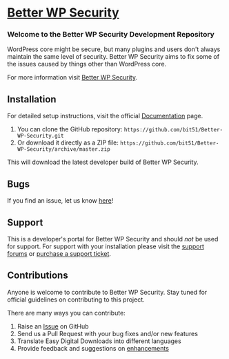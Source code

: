 # [Better WP Security](http://bit51.com/software/better-wp-security/) #

### Welcome to the Better WP Security Development Repository

WordPress core might be secure, but many plugins and users don't always maintain the same level of security. Better WP Security aims to fix some of the issues caused by things other than WordPress core.

For more information visit [Better WP Security](http://bit51.com/software/better-wp-security/).

## Installation ##

For detailed setup instructions, visit the official [Documentation](http://easydigitaldownloads.com/documentation/) page.

1. You can clone the GitHub repository: `https://github.com/bit51/Better-WP-Security.git`
2. Or download it directly as a ZIP file: `https://github.com/bit51/Better-WP-Security/archive/master.zip`

This will download the latest developer build of Better WP Security.

## Bugs ##
If you find an issue, let us know [here](https://github.com/bit51/Better-WP-Security/issues?state=open)!

## Support ##
This is a developer's portal for Better WP Security and should _not_ be used for support. For support with your installation please visit the [support forums](http://wordpress.org/support/plugin/better-wp-security) or [purchase a support ticket](http://fooplugins.com/plugins/better-wp-security/).

## Contributions ##
Anyone is welcome to contribute to Better WP Security. Stay tuned for official guidelines on contributing to this project.

There are many ways you can contribute:

1. Raise an [Issue](https://github.com/bit51/Better-WP-Security/issues) on GitHub
2. Send us a Pull Request with your bug fixes and/or new features
3. Translate Easy Digital Downloads into different languages
4. Provide feedback and suggestions on [enhancements](https://github.com/bit51/Better-WP-Security/issues?direction=desc&labels=Enhancement&page=1&sort=created&state=open)